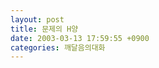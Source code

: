 ```yaml
---
layout: post
title: 문제의 H양
date: 2003-03-13 17:59:55 +0900
categories: 깨달음의대화
---
```

<img src="./assets/attach/images/198/035/001/1047545995.jpg" border="0" alt="" />

